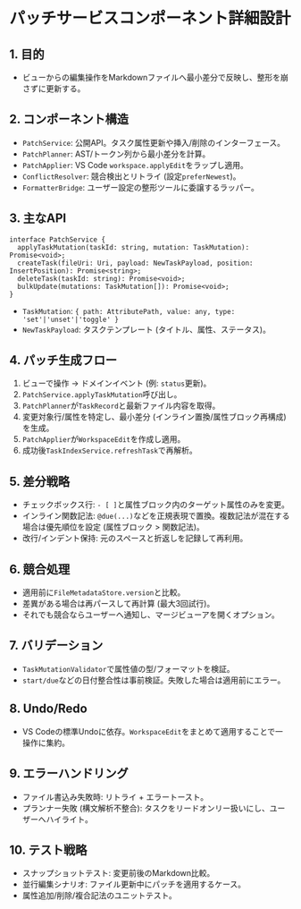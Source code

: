 # パッチサービスコンポーネント詳細設計

## 1. 目的
- ビューからの編集操作をMarkdownファイルへ最小差分で反映し、整形を崩さずに更新する。

## 2. コンポーネント構造
- `PatchService`: 公開API。タスク属性更新や挿入/削除のインターフェース。
- `PatchPlanner`: AST/トークン列から最小差分を計算。
- `PatchApplier`: VS Code `workspace.applyEdit`をラップし適用。
- `ConflictResolver`: 競合検出とリトライ (設定`preferNewest`)。
- `FormatterBridge`: ユーザー設定の整形ツールに委譲するラッパー。

## 3. 主なAPI
```
interface PatchService {
  applyTaskMutation(taskId: string, mutation: TaskMutation): Promise<void>;
  createTask(fileUri: Uri, payload: NewTaskPayload, position: InsertPosition): Promise<string>;
  deleteTask(taskId: string): Promise<void>;
  bulkUpdate(mutations: TaskMutation[]): Promise<void>;
}
```
- `TaskMutation`: `{ path: AttributePath, value: any, type: 'set'|'unset'|'toggle' }`
- `NewTaskPayload`: タスクテンプレート (タイトル、属性、ステータス)。

## 4. パッチ生成フロー
1. ビューで操作 → ドメインイベント (例: `status`更新)。
2. `PatchService.applyTaskMutation`呼び出し。
3. `PatchPlanner`が`TaskRecord`と最新ファイル内容を取得。
4. 変更対象行/属性を特定し、最小差分 (インライン置換/属性ブロック再構成) を生成。
5. `PatchApplier`が`WorkspaceEdit`を作成し適用。
6. 成功後`TaskIndexService.refreshTask`で再解析。

## 5. 差分戦略
- チェックボックス行: `- [ ]`と属性ブロック内のターゲット属性のみを変更。
- インライン関数記法: `@due(...)`などを正規表現で置換。複数記法が混在する場合は優先順位を設定 (属性ブロック > 関数記法)。
- 改行/インデント保持: 元のスペースと折返しを記録して再利用。

## 6. 競合処理
- 適用前に`FileMetadataStore.version`と比較。
- 差異がある場合は再パースして再計算 (最大3回試行)。
- それでも競合ならユーザーへ通知し、マージビューアを開くオプション。

## 7. バリデーション
- `TaskMutationValidator`で属性値の型/フォーマットを検証。
- `start/due`などの日付整合性は事前検証。失敗した場合は適用前にエラー。

## 8. Undo/Redo
- VS Codeの標準Undoに依存。`WorkspaceEdit`をまとめて適用することで一操作に集約。

## 9. エラーハンドリング
- ファイル書込み失敗時: リトライ + エラートースト。
- プランナー失敗 (構文解析不整合): タスクをリードオンリー扱いにし、ユーザーへハイライト。

## 10. テスト戦略
- スナップショットテスト: 変更前後のMarkdown比較。
- 並行編集シナリオ: ファイル更新中にパッチを適用するケース。
- 属性追加/削除/複合記法のユニットテスト。
